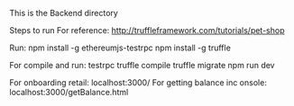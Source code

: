 This is the Backend directory

Steps to run
For reference: http://truffleframework.com/tutorials/pet-shop

Run: 
npm install -g ethereumjs-testrpc
npm install -g truffle

For compile and run:
testrpc
truffle compile
truffle migrate
npm run dev

For onboarding retail: localhost:3000/
For getting balance inc onsole: localhost:3000/getBalance.html

